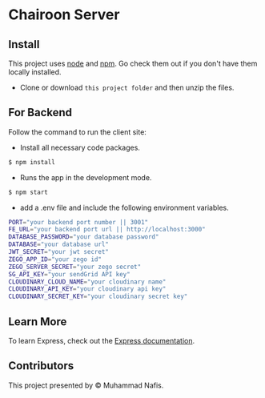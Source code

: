 # Chairoon Server

## Install

This project uses [node](http://nodejs.org) and [npm](https://npmjs.com). Go check them out if you don't have them locally installed.

- Clone or download `this project folder` and then unzip the files.

## For Backend
Follow the command to run the client site:
- Install all necessary code packages.  
```sh
$ npm install
```
- Runs the app in the development mode. 

```sh
$ npm start
```
- add a .env file and include the following environment variables.

```sh
PORT="your backend port number || 3001"
FE_URL="your backend port url || http://localhost:3000"
DATABASE_PASSWORD="your database password"
DATABASE="your database url"
JWT_SECRET="your jwt secret"
ZEGO_APP_ID="your zego id"
ZEGO_SERVER_SECRET="your zego secret"
SG_API_KEY="your sendGrid API key"
CLOUDINARY_CLOUD_NAME="your cloudinary name"
CLOUDINARY_API_KEY="your cloudinary api key"
CLOUDINARY_SECRET_KEY="your cloudinary secret key"
```


## Learn More

To learn Express, check out the [Express documentation](https://expressjs.com/).


## Contributors

This project presented by © Muhammad Nafis.